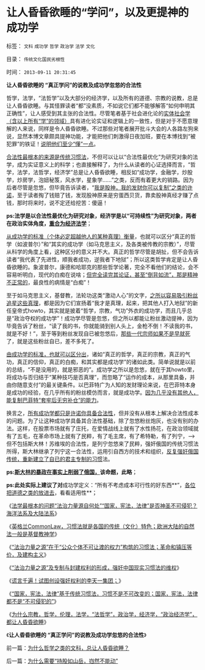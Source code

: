 # 让人昏昏欲睡的“学问”，以及更提神的成功学

标签： `文科` `成功学` `哲学` `政治学` `法学` `文化` 

目录： `传统文化国民劣根性`

时间： `2013-09-11 20:31:45`

**让人昏昏欲睡的 “真正学问”的说教及成功学忽悠的合法性**

哲学，法学，“法哲学”以及大部分的经济学，以及所有的道德、宗教的说教，总是让人昏昏欲睡。与其怪罪读者“都”没素质，不如说它们都不能够解答“如何申明其正确性”，让人感受到其主张的合法性。尽管笔者基于社会进化论的[实体社会学（含以上所有“学”的领域）](../../../2013/4/14/面向对象的生物学，进化论，社会学，软件，编码和数学；.md)具有进化论实证和逻辑上的一致性，但是对于不愿意理解的人来说，同样是令人昏昏欲睡。不过那些对笔者展开批斗大会的人各路左狗来说，显然本博文章颇具提神功能，才能把他们刺激得日夜加班，要在本博找到“被犯罪”的铁证！[说明他们至少“懂”一点](../../../2013/4/29/左棍大三阳.md)。

[合法性最根本的来源是传统习惯法](../../../2013/9/9/反复强奸传统习惯法后形成的封建权利.md)，不但可以让以“合法性最优化”为研究对象的法学，成为实证意义上的科学；也直接解释了，为什么从读者的心证选择而言，“哲学，法学，法哲学，经济学”总是让人昏昏欲睡，相反如“成功学，金融学，炒股学，炒房学，泡妞秘笈，风水学，星象学……”之类，反而有着更大的销路。因为后者尽管是忽悠，但毕竟告诉读者，“[我是股神，我的发财你可以复制”之类的许诺](../../../2012/1/6/技术分析绝对化的政治意义和股神的奋斗.md)，至于读者掏了钱赔了钱，发现股神原来是穷蛋西贝货，靠卖股神真经才赚了点钱，那时将来时，说不定还给挖苦：傻逼！

**ps:法学是以合法性最优化为研究对象，经济学是以“可持续性”为研究对象，两者在政治实体角度，[重合为经济法学](../../../2011/6/1/“大公无私”是至善还是至恶？.md)**；

[从成功学的标准（个体必定超越他人的某种真理）衡量](../../../2013/7/16/合理合法的传销的罪与恶.md)，也就可以区分“真正的哲学（如波普尔）”和“其实的成功学（如马克思主义，及各类被传教的宗教）”，尽管从科学的角度上看，这种区分的意义并不大。真正的哲学尽管是胡扯，但不会告诉读者“我代表了先进性，顺我者成功，逆我者下地狱”；所以这类哲学肯定是让人昏昏欲睡的。象波普尔，康德和哈耶克的那些哲学论著，完全不看他们的结论，会不容易听明白，现代的白痴在说啥；[但完全读完其论证，甚至“倒背如流”，那是精神不正常的](../../../2011/4/25/混淆了证人和法官角色的理性主义.md)，最良性的病情是“白痴”！

至于如马克思主义，基督教，法轮功这类“激动人心”的文字，[之所以容易吸引粉丝追星这些真理](../../../2012/5/13/世界上根本不存在真正被忽悠的粉丝.md)，都是因为它们宣扬着“我才是真理，起来，把其他人打入地狱”的新任皇帝式howto，其实就是披着“哲学，宗教，气功”外衣的成功学，而且几乎总是“政治夺权的成功学”！成功学尽管是忽悠，但之所以都能让粉丝激动提神，因为毕竟告诉了粉丝，“读了我的书，你就能骑到别人头上，金枪不倒！不读我的书，就是不好！”，至于等到粉丝发现自已被忽悠后，[那些一代宗师如果不是早就死](../../../2009/7/27/理论哲学的N代宗师如何面对科学的实证集.md)了，就是这些粉丝自已，差不多死了。

[由成功学的标准，也就可以区分出](../../../2013/6/17/信仰成功学的广大的民粹精神病人.md)，诸如“真正的哲学，真正的宗教，真正的气功，真正的信仰，真正的白痴，和其实都是成功学”的诸如此类。简单说就是以前的总结，“不是没用的，就是邪恶的”。成功学之所以是忽悠，就在于其howto里，将成功与否归结于“某种技巧是否真理”，而忽略了“运作的成本，从那里具备，并由你随意支付”的最关键条件。以巴菲特广为人知的发财理论来说，在巴菲特本身是成功的经验，在几乎所有的粉丝模仿而言，就是成功学。[因为几乎没有其他人，能复制巴菲特“套牢后无穷补仓”的能力](../../../2011/8/24/巴菲特“向我开炮”当五毛,华尔街奴役全世界.md)。

换言之，[所有成功学都只是许诺你具备合法性](../../../2013/4/25/成功学的“向弱者倾斜”的中国梦.md)，但并没有从根本上解决合法性成本的问题。为了让这种成功学具备其合法性基础，除了忽悠粉丝炮灰，也没有别的办法。这样，在股票市场就有了庄托，在爱情战线上就有了水性扬花，在政治领域就有了五毛，在革命市场上就有了民粹，有了毛主席，有了希特勒，有了列宁，——>但不包括斯大林！苏维埃的合法性，是列宁忽悠来了民粹，强奸俄国的传统习惯法所得，斯大林继承了列宁这一合法性，运用引自西方的技术和组织，[反复强奸俄国传统，重新建立了自已的君主专制的习惯](../../../2013/1/11/乌克兰大饥荒！第一个被迫吃人肉的民族.md)法。

**ps:[斯大林的暴政在事实上削弱了俄国，](../../../2009/12/24/短板决定实力，要素替代的战斗力.md)该命题，此略**；

**ps:此处实际上建议了对**成功学定义：“所有不考虑成本可行性的好东西**”，[各位把道德之类的放进去](http://darthvad.blog.sohu.com/112211203.html)，看看适用性**；

《[法学最根本的问题“法治力量源自何处”“国家，宪法，法律”是否神圣不可侵犯？海洋法系及大陆法系](../../../2013/9/8/法治力量源自何处？“国家，宪法，法律”是否神圣？.md)》

《[英格兰CommonLaw，习惯法就是各国的传统（文化）特色；欧洲大陆的自然法一般是基督教神学](../../../2013/9/9/“法治力量源自何处”的根本答案.md)》

《[“法治力量之源”在于“公众个体不可让渡的权力”构筑的习惯法；革命和镇压等价，及建构主义](../../../2013/9/9/反复强奸传统习惯法后形成的封建权利.md)》

《[“法治力量之源”及专制与封建权利的形成，强奸中国现实习惯法的维权](../../../2013/9/9/“法治力量之源”及专制与封建权利的形成.md)》

《[谎言千遍！试图创设强奸权利的李天一集团；](../../../2013/9/10/谎言千遍！试图创设强奸权利的李天一集团.md)》

《[“国家，宪法，法律”基于传统习惯法，习惯不是不可改变的；国家，宪法，法律都不是“不可侵犯的”](../../../2013/9/10/习惯法角度，“国家，宪法，法律”不是神圣不可侵犯的.md)》

《[为什么宗教，哲学，伦理，法学，“法哲学”，政治学，经济学，“政治经济学”，都让人昏昏欲睡](../../../2013/9/11/为什么哲学之类的文科，总让人昏昏欲睡？.md)》

《**让人昏昏欲睡的 “真正学问”的说教及成功学忽悠的合法性**》



前一篇：[为什么哲学之类的文科，总让人昏昏欲睡？](../../../2013/9/11/为什么哲学之类的文科，总让人昏昏欲睡？.md)

后一篇：[为什么需要“持股如山岳，岿然不能动”](../../../2013/9/11/为什么需要“持股如山岳，岿然不能动”.md)